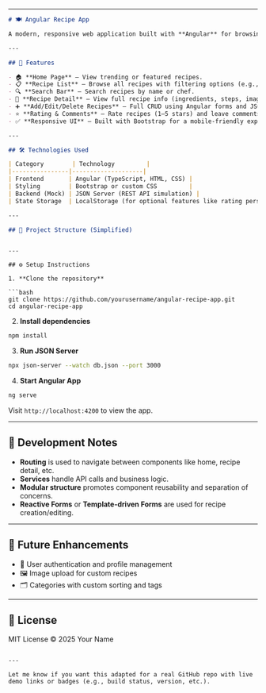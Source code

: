 
---

```markdown
# 🍽️ Angular Recipe App

A modern, responsive web application built with **Angular** for browsing, filtering, rating, and managing cooking recipes. This project demonstrates core Angular concepts like **components**, **routing**, **services**, **CRUD operations**, **API calls**, and modular architecture.

---

## 🚀 Features

- 🏠 **Home Page** – View trending or featured recipes.
- 📋 **Recipe List** – Browse all recipes with filtering options (e.g., vegetarian, gluten-free, etc.).
- 🔍 **Search Bar** – Search recipes by name or chef.
- 📄 **Recipe Detail** – View full recipe info (ingredients, steps, image, category).
- ➕ **Add/Edit/Delete Recipes** – Full CRUD using Angular forms and JSON Server.
- ⭐ **Rating & Comments** – Rate recipes (1–5 stars) and leave comments.
- ✅ **Responsive UI** – Built with Bootstrap for a mobile-friendly experience.

---

## 🛠️ Technologies Used

| Category        | Technology         |
|----------------|--------------------|
| Frontend       | Angular (TypeScript, HTML, CSS) |
| Styling        | Bootstrap or custom CSS         |
| Backend (Mock) | JSON Server (REST API simulation) |
| State Storage  | LocalStorage (for optional features like rating persistence) |

---

## 📂 Project Structure (Simplified)

```

````

---

## ⚙️ Setup Instructions

1. **Clone the repository**

```bash
git clone https://github.com/yourusername/angular-recipe-app.git
cd angular-recipe-app
````

2. **Install dependencies**

```bash
npm install
```

3. **Run JSON Server**

```bash
npx json-server --watch db.json --port 3000
```

4. **Start Angular App**

```bash
ng serve
```

Visit `http://localhost:4200` to view the app.

---

## 🧪 Development Notes

* **Routing** is used to navigate between components like home, recipe detail, etc.
* **Services** handle API calls and business logic.
* **Modular structure** promotes component reusability and separation of concerns.
* **Reactive Forms** or **Template-driven Forms** are used for recipe creation/editing.

---

## 📌 Future Enhancements

* 🔐 User authentication and profile management
* 🖼️ Image upload for custom recipes
* 🗂️ Categories with custom sorting and tags

---

## 📄 License

MIT License © 2025 Your Name

```

---

Let me know if you want this adapted for a real GitHub repo with live demo links or badges (e.g., build status, version, etc.).
```
